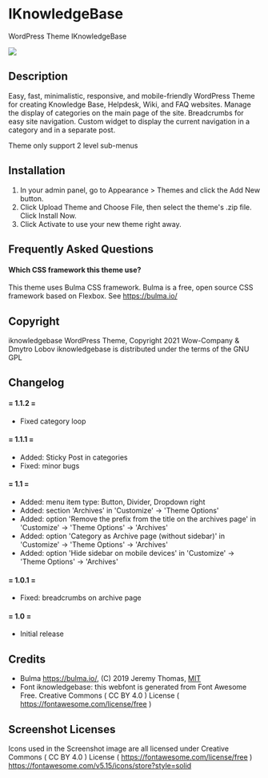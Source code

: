 # IKnowledgeBase
 WordPress Theme IKnowledgeBase

![](https://wow-estore.com/wp-content/uploads/edd/2021/09/IKnowledgeBase-Pro.png)

## Description

Easy, fast, minimalistic, responsive, and mobile-friendly WordPress Theme for creating Knowledge Base, Helpdesk, Wiki, and FAQ websites. Manage the display of categories on the main page of the site. Breadcrumbs for easy site navigation. Custom widget to display the current navigation in a category and in a separate post.

Theme only support 2 level sub-menus

## Installation

1. In your admin panel, go to Appearance > Themes and click the Add New button.
2. Click Upload Theme and Choose File, then select the theme's .zip file. Click Install Now.
3. Click Activate to use your new theme right away.


## Frequently Asked Questions

#### Which CSS framework this theme use?

This theme uses Bulma CSS framework. Bulma is a free, open source CSS framework based on Flexbox. See https://bulma.io/

## Copyright

iknowledgebase WordPress Theme, Copyright 2021 Wow-Company & Dmytro Lobov
iknowledgebase is distributed under the terms of the GNU GPL

## Changelog
#### = 1.1.2 =
* Fixed category loop

#### = 1.1.1 =
* Added: Sticky Post in categories
* Fixed: minor bugs

#### = 1.1 =
* Added: menu item type: Button, Divider, Dropdown right
* Added: section 'Archives' in 'Customize' -> 'Theme Options'
* Added: option 'Remove the prefix from the title on the archives page' in 'Customize' -> 'Theme Options' -> 'Archives'
* Added: option 'Category as Archive page (without sidebar)' in 'Customize' -> 'Theme Options' -> 'Archives'
* Added: option 'Hide sidebar on mobile devices' in 'Customize' -> 'Theme Options' -> 'Archives'

#### = 1.0.1 =
* Fixed: breadcrumbs on archive page

#### = 1.0 =
* Initial release

## Credits

* Bulma https://bulma.io/, (C) 2019 Jeremy Thomas, [MIT](https://opensource.org/licenses/MIT)
* Font iknowledgebase: this webfont is generated from Font Awesome Free. Creative Commons ( CC BY 4.0 ) License ( https://fontawesome.com/license/free )

## Screenshot Licenses

Icons used in the Screenshot image are all licensed under Creative Commons ( CC BY 4.0 ) License ( https://fontawesome.com/license/free )
https://fontawesome.com/v5.15/icons/store?style=solid
